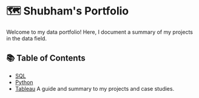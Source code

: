 # 🗺 Shubham's Portfolio
Welcome to my data portfolio! Here, I document a summary of my projects in the data field. 

## 📚 Table of Contents
- [SQL](#sql)
- [Python](#python)
- [Tableau](#tableau)
A guide and summary to my projects and case studies. 
